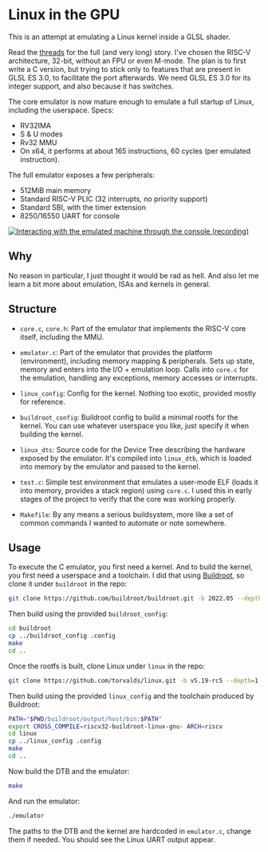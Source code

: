# Linux in the GPU

This is an attempt at emulating a Linux kernel inside a GLSL shader.

Read the [threads](https://twitter.com/mild_sunrise/status/1538447372392488968) for the full (and very long) story.
I've chosen the RISC-V architecture, 32-bit, without an FPU or even M-mode.
The plan is to first write a C version, but trying to stick only to features that are present in GLSL ES 3.0, to facilitate the port afterwards.
We need GLSL ES 3.0 for its integer support, and also because it has switches.

The core emulator is now mature enough to emulate a full startup of Linux, including the userspace.
Specs:

 - RV32IMA
 - S & U modes
 - Rv32 MMU
 - On x64, it performs at about 165 instructions, 60 cycles (per emulated instruction).

The full emulator exposes a few peripherals:

 - 512MiB main memory
 - Standard RISC-V PLIC (32 interrupts, no priority support)
 - Standard SBI, with the timer extension
 - 8250/16550 UART for console

[![Interacting with the emulated machine through the console (recording)](https://asciinema.org/a/IFZeNgyV6Glf3TBrc5Nn08QjL.svg)](https://asciinema.org/a/IFZeNgyV6Glf3TBrc5Nn08QjL)

## Why

No reason in particular, I just thought it would be rad as hell.
And also let me learn a bit more about emulation, ISAs and kernels in general.

## Structure

 - `core.c`, `core.h`: Part of the emulator that implements the RISC-V core itself, including the MMU.

 - `emulator.c`: Part of the emulator that provides the platform (environment), including memory mapping & peripherals.
   Sets up state, memory and enters into the I/O + emulation loop.
   Calls into `core.c` for the emulation, handling any exceptions, memory accesses or interrupts.

 - `linux_config`: Config for the kernel. Nothing too exotic, provided mostly for reference.

 - `buildroot_config`: Buildroot config to build a minimal rootfs for the kernel.
   You can use whatever userspace you like, just specify it when building the kernel.

 - `linux_dts`: Source code for the Device Tree describing the hardware exposed by the emulator.
   It's compiled into `linux_dtb`, which is loaded into memory by the emulator and passed to the kernel.

 - `test.c`: Simple test environment that emulates a user-mode ELF (loads it into memory, provides a stack region) using `core.c`.
   I used this in early stages of the project to verify that the core was working properly.

 - `Makefile`: By any means a serious buildsystem, more like a set of common commands I wanted to automate or note somewhere.

## Usage

To execute the C emulator, you first need a kernel.
And to build the kernel, you first need a userspace and a toolchain.
I did that using [Buildroot](https://buildroot.org), so clone it under `buildroot` in the repo:

~~~ bash
git clone https://github.com/buildroot/buildroot.git -b 2022.05 --depth=1
~~~

Then build using the provided `buildroot_config`:

~~~ bash
cd buildroot
cp ../buildroot_config .config
make
cd ..
~~~

Once the rootfs is built, clone Linux under `linux` in the repo:

~~~ bash
git clone https://github.com/torvalds/linux.git -b v5.19-rc5 --depth=1
~~~

Then build using the provided `linux_config` and the toolchain produced by Buildroot:

~~~ bash
PATH="$PWD/buildroot/output/host/bin:$PATH"
export CROSS_COMPILE=riscv32-buildroot-linux-gnu- ARCH=riscv
cd linux
cp ../linux_config .config
make
cd ..
~~~

Now build the DTB and the emulator:

~~~ bash
make
~~~

And run the emulator:

~~~ bash
./emulator
~~~

The paths to the DTB and the kernel are hardcoded in `emulator.c`, change them if needed.
You should see the Linux UART output appear.
